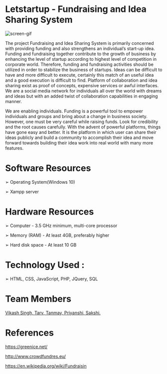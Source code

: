 
# Letstartup - Fundraising and Idea Sharing System


![screen-gif](./letstarup.gif)

The project Fundraising and Idea Sharing System is primarily concerned with providing funding and also strengthens an individual’s start-up idea.
Funding and fundraising together contribute to the growth of business by enhancing the level of startup according to highest level of competition in corporate world. Therefore, funding and fundraising activities should be utilized in order to stabilize the business of startups.
Ideas can be difficult to have and more difficult to execute, certainly this match of an useful idea and a good execution is difficult to find. Platform of collaboration and idea sharing exist as proof of concepts, expensive services or awful interfaces. We are a social media network for individuals all over the world with dreams and ideas but with an added twist of collaboration capabilities in engaging manner.

We are enabling individuals. Funding is a powerful tool to empower individuals and groups and bring about a change in business society. However, one must be very careful while raising funds. Look for credibility and the root causes carefully. With the advent of powerful platforms, things have gone easy and better. It is the platform in which user can share their ideas publicly and build a community to accomplish their idea and move forward towards building their idea work into real world with many more features.

# Software Resources

➢ Operating System(Windows 10)

➢ Xampp server

# Hardware Resources
➢ Computer - 3.5 GHz minimum, multi-core processor

➢ Memory (RAM) - At least 4GB, preferably higher

➢ Hard disk space - At least 10 GB

# Technology Used :

➢ HTML, CSS, JavaScript, PHP, JQuery, SQL

# Team Members 

<a href="https://github.com/VikashSingh01c" target="_blank">Vikash Singh, </a>
<a href="https://github.com/TarvGupta" target="_blank">Tarv, </a>
<a href="https://github.com/tj07-dev" target="_blank">Tanmay, </a>
<a href="https://github.com/Priyanshii16" target="_blank">Priyanshi, </a>
<a href="https://github.com/SakshiGoyal199" target="_blank">Sakshi. </a>


 
# References

https://greenice.net/

http://www.crowdfundres.eu/

https://en.wikipedia.org/wiki/Fundraisin
  
